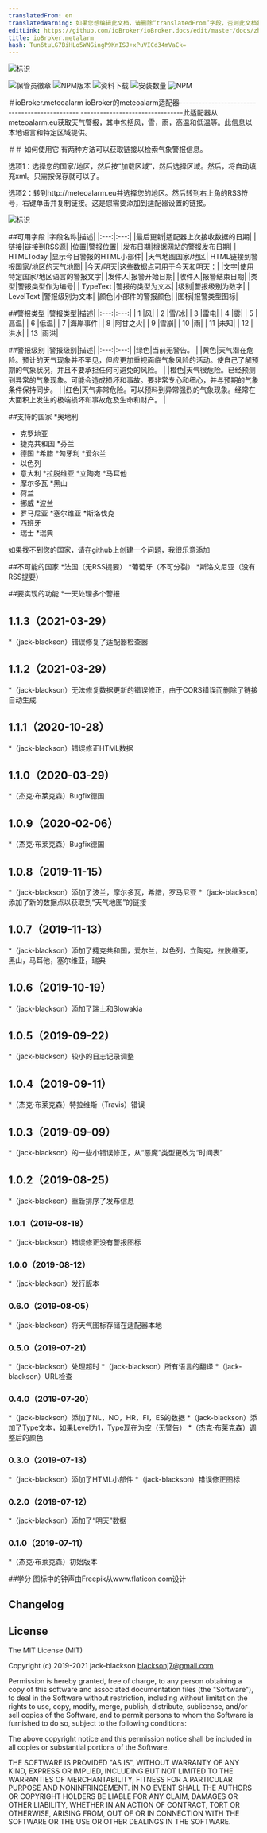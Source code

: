```yaml
---
translatedFrom: en
translatedWarning: 如果您想编辑此文档，请删除“translatedFrom”字段，否则此文档将再次自动翻译
editLink: https://github.com/ioBroker/ioBroker.docs/edit/master/docs/zh-cn/adapterref/iobroker.meteoalarm/README.md
title: ioBroker.metalarm
hash: Tun6tuLG7BiHLo5WNGingP9KnISJ+xPuVICd34mVaCk=
---
```

![标识](../../../en/adapterref/iobroker.meteoalarm/admin/meteoalarm.png)

![保管员徽章](https://snyk.io/test/github/jack-blackson/ioBroker.meteoalarm/badge.svg)
![NPM版本](http://img.shields.io/npm/v/iobroker.meteoalarm.svg)
![资料下载](https://img.shields.io/npm/dm/iobroker.meteoalarm.svg)
![安装数量](http://iobroker.live/badges/meteoalarm-stable.svg)
![NPM](https://nodei.co/npm/iobroker.meteoalarm.png?downloads=true)

＃ioBroker.meteoalarm
ioBroker的meteoalarm适配器---------------------------------------------- --------------------------------此适配器从meteoalarm.eu获取天气警报，其中包括风，雪，雨，高温和低温等。此信息以本地语言和特定区域提供。

＃＃ 如何使用它
有两种方法可以获取链接以检索气象警报信息。

选项1：选择您的国家/地区，然后按“加载区域”，然后选择区域。然后，将自动填充xml。只需按保存就可以了。

选项2：转到http://meteoalarm.eu并选择您的地区。然后转到右上角的RSS符号，右键单击并复制链接。这是您需要添加到适配器设置的链接。

![标识](../../../en/adapterref/iobroker.meteoalarm/screenshot.png)

##可用字段
|字段名称|描述|
|:---:|:---:|
|最后更新|适配器上次接收数据的日期|
|链接|链接到RSS源|
|位置|警报位置|
|发布日期|根据网站的警报发布日期|
| HTMLToday |显示今日警报的HTML小部件|
|天气地图国家/地区| HTML链接到警报国家/地区的天气地图|
|今天/明天|这些数据点可用于今天和明天：|
|文字|使用特定国家/地区语言的警报文字|
|发件人|报警开始日期|
|收件人|报警结束日期|
|类型|警报类型作为编号|
| TypeText |警报的类型为文本|
|级别|警报级别为数字|
| LevelText |警报级别为文本|
|颜色|小部件的警报颜色|
|图标|报警类型图标|

##警报类型
|警报类型|描述|
|:---:|:---:|
| 1 |风|
| 2 |雪/冰|
| 3 |雷电|
| 4 |雾|
| 5 |高温|
| 6 |低温|
| 7 |海岸事件|
| 8 |阿甘之火|
| 9 |雪崩|
| 10 |雨|
| 11 |未知|
| 12 |洪水|
| 13 |雨洪|

##警报级别
|警报级别|描述|
|:---:|:---:|
|绿色|当前无警告。 |
|黄色|天气潜在危险。预计的天气现象并不罕见，但应更加重视面临气象风险的活动。使自己了解预期的气象状况，并且不要承担任何可避免的风险。 |
|橙色|天气很危险。已经预测到异常的气象现象。可能会造成损坏和事故。要非常专心和细心，并与预期的气象条件保持同步。 |
|红色|天气非常危险。可以预料到异常强烈的气象现象。经常在大面积上发生的极端损坏和事故危及生命和财产。 |

##支持的国家
*奥地利
* 克罗地亚
* 捷克共和国
*芬兰
* 德国
*希腊
*匈牙利
*爱尔兰
* 以色列
* 意大利
*拉脱维亚
*立陶宛
*马耳他
* 摩尔多瓦
*黑山
* 荷兰
* 挪威
*波兰
* 罗马尼亚
*塞尔维亚
*斯洛伐克
* 西班牙
* 瑞士
*瑞典

如果找不到您的国家，请在github上创建一个问题，我很乐意添加

##不可能的国家
*法国（无RSS提要）
*葡萄牙（不可分裂）
*斯洛文尼亚（没有RSS提要）

##要实现的功能
*一天处理多个警报

## 1.1.3（2021-03-29）
*（jack-blackson）错误修复了适配器检查器

## 1.1.2（2021-03-29）
*（jack-blackson）无法修复数据更新的错误修正，由于CORS错误而删除了链接自动生成

## 1.1.1（2020-10-28）
*（jack-blackson）错误修正HTML数据

## 1.1.0（2020-03-29）
*（杰克·布莱克森）Bugfix德国

## 1.0.9（2020-02-06）
*（杰克·布莱克森）Bugfix德国

## 1.0.8（2019-11-15）
*（jack-blackson）添加了波兰，摩尔多瓦，希腊，罗马尼亚
*（jack-blackson）添加了新的数据点以获取到“天气地图”的链接

## 1.0.7（2019-11-13）
*（jack-blackson）添加了捷克共和国，爱尔兰，以色列，立陶宛，拉脱维亚，黑山，马耳他，塞尔维亚，瑞典

## 1.0.6（2019-10-19）
*（jack-blackson）添加了瑞士和Slowakia

## 1.0.5（2019-09-22）
*（jack-blackson）较小的日志记录调整

## 1.0.4（2019-09-11）
*（杰克·布莱克森）特拉维斯（Travis）错误

## 1.0.3（2019-09-09）
*（jack-blackson）的一些小错误修正，从“恶魔”类型更改为“时间表”

## 1.0.2（2019-08-25）
*（jack-blackson）重新排序了发布信息

### 1.0.1（2019-08-18）
*（jack-blackson）错误修正没有警报图标

### 1.0.0（2019-08-12）
*（jack-blackson）发行版本

### 0.6.0（2019-08-05）
*（jack-blackson）将天气图标存储在适配器本地

### 0.5.0（2019-07-21）
*（jack-blackson）处理超时
*（jack-blackson）所有语言的翻译
*（jack-blackson）URL检查

### 0.4.0（2019-07-20）
*（jack-blackson）添加了NL，NO，HR，FI，ES的数据
*（jack-blackson）添加了Type文本，如果Level为1，Type现在为空（无警告）
*（杰克·布莱克森）调整后的颜色

### 0.3.0（2019-07-13）
*（jack-blackson）添加了HTML小部件
*（jack-blackson）错误修正图标

### 0.2.0（2019-07-12）
*（jack-blackson）添加了“明天”数据

### 0.1.0（2019-07-11）
*（杰克·布莱克森）初始版本

##学分
图标中的钟声由Freepik从www.flaticon.com设计

## Changelog

## License
The MIT License (MIT)

Copyright (c) 2019-2021 jack-blackson <blacksonj7@gmail.com>

Permission is hereby granted, free of charge, to any person obtaining a copy
of this software and associated documentation files (the "Software"), to deal
in the Software without restriction, including without limitation the rights
to use, copy, modify, merge, publish, distribute, sublicense, and/or sell
copies of the Software, and to permit persons to whom the Software is
furnished to do so, subject to the following conditions:

The above copyright notice and this permission notice shall be included in
all copies or substantial portions of the Software.

THE SOFTWARE IS PROVIDED "AS IS", WITHOUT WARRANTY OF ANY KIND, EXPRESS OR
IMPLIED, INCLUDING BUT NOT LIMITED TO THE WARRANTIES OF MERCHANTABILITY,
FITNESS FOR A PARTICULAR PURPOSE AND NONINFRINGEMENT. IN NO EVENT SHALL THE
AUTHORS OR COPYRIGHT HOLDERS BE LIABLE FOR ANY CLAIM, DAMAGES OR OTHER
LIABILITY, WHETHER IN AN ACTION OF CONTRACT, TORT OR OTHERWISE, ARISING FROM,
OUT OF OR IN CONNECTION WITH THE SOFTWARE OR THE USE OR OTHER DEALINGS IN
THE SOFTWARE.